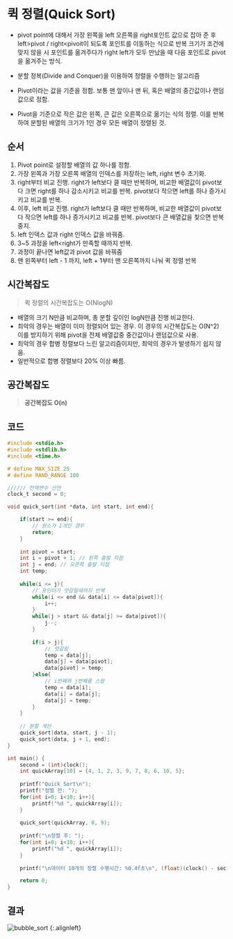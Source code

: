 # 퀵 정렬(Quick Sort)

- pivot point에 대해서 가장 왼쪽을 left 오른쪽을 right포인트 값으로 잡아 준 후 left>pivot / right<pivoit이 되도록 포인트를 이동하는 식으로 반복 크기가 조건에 맞지 않을 시 포인트를 옮겨주다가 right left가 모두 만났을 때 다음 포인트로 pivot 을 옮겨주는 방식.

- 분할 정복(Divide and Conquer)을 이용하여 정렬을 수행하는 알고리즘
- Pivot이라는 값을 기준을 정함. 보통 맨 앞이나 맨 뒤, 혹은 배열의 중간값이나 랜덤값으로 정함.
- Pivot을 기준으로 작은 값은 왼쪽, 큰 값은 오른쪽으로 옮기는 식의 정렬. 이를 반복하여 분할된 배열의 크기가 1인 경우 모든 배열이 정렬된 것.



## **순서**

1. Pivot point로 설정할 배열의 값 하나를 정함.
2. 가장 왼쪽과 가장 오른쪽 배열의 인덱스를 저장하는 left, right 변수 초기화.
3. right부터 비교 진행. right가 left보다 클 때만 반복하며, 비교한 배열값이 pivot보다 크면 right를 하나 감소시키고 비교를 반복. pivot보다 작으면 left를 하나 증가시키고 비교를 반복.
4. 이후, left 비교 진행. right가 left보다 클 때만 반복하며, 비교한 배열값이 pivot보다 작으면 left를 하나 증가시키고 비교를 반복. pivot보다 큰 배열값을 찾으면 반복 중지.
5. left 인덱스 값과 right 인덱스 값을 바꿔줌.
6. 3~5 과정을 left<right가 만족할 때까지 반복.
7. 과정이 끝나면 left값과 pivot 값을 바꿔줌
8. 맨 왼쪽부터 left - 1 까지, left + 1부터 맨 오른쪽까지 나눠 퀵 정렬 반복



## 시간복잡도

> 퀵 정렬의 시간복잡도는 O(NlogN)

- 배열의 크기 N만큼 비교하며, 총 분할 깊이인 logN만큼 진행 비교한다.
- 최악의 경우는 배열이 이미 정렬되어 있는 경우. 이 경우의 시간복잡도는 O(N^2)
  이를 방지하기 위해 pivot을 전체 배열값중 중간값이나 랜덤값으로 사용.
- 최악의 경우 합병 정렬보다 느린 알고리즘이지만, 최악의 경우가 발생하기 쉽지 않음.
- 일반적으로 합병 정렬보다 20% 이상 빠름.



## 공간복잡도

> **공간복잡도 O(n)**



## 코드

```c
#include <stdio.h>
#include <stdlib.h>
#include <time.h>

# define MAX_SIZE 25
# define RAND_RANGE 100

////// 전역변수 선언 
clock_t second = 0;

void quick_sort(int *data, int start, int end){

    if(start >= end){
        // 원소가 1개인 경우
        return; 
    }
    
    int pivot = start;
    int i = pivot + 1; // 왼쪽 출발 지점 
    int j = end; // 오른쪽 출발 지점
    int temp;
    
    while(i <= j){
        // 포인터가 엇갈릴때까지 반복
        while(i <= end && data[i] <= data[pivot]){
            i++;
        }
        while(j > start && data[j] >= data[pivot]){
            j--;
        }
        
        if(i > j){
            // 엇갈림
            temp = data[j];
            data[j] = data[pivot];
            data[pivot] = temp;
        }else{
            // i번째와 j번째를 스왑
            temp = data[i];
            data[i] = data[j];
            data[j] = temp;
        }
    } 
    
    // 분할 계산
    quick_sort(data, start, j - 1);
    quick_sort(data, j + 1, end);
}

int main() {
	second = (int)clock();
	int quickArray[10] = {4, 1, 2, 3, 9, 7, 8, 6, 10, 5};
	
	printf("Quick Sort\n");
	printf("정렬 전: ");	
	for(int i=0; i<10; i++){
        printf("%d ", quickArray[i]);
    }
    
	quick_sort(quickArray, 0, 9);
	
	printf("\n정렬 후: ");	
	for(int i=0; i<10; i++){
        printf("%d ", quickArray[i]);
    }
    	
	printf("\n데이터 10개의 정렬 수행시간: %0.4f초\n", (float)(clock() - second) /CLOCKS_PER_SEC);   //요기까지 걸린 시간은?

	return 0;
}
```



## 결과

![bubble_sort](https://i.imgur.com/TEWgDem.png) {:.alignleft}